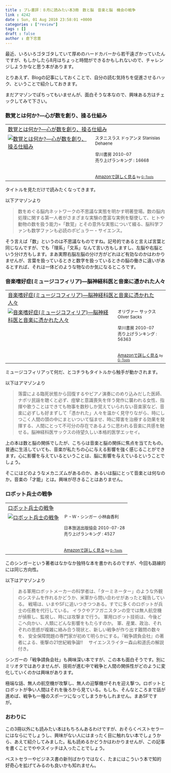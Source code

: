 ```yaml
---
title : プレ書評：８月に読みたい本3冊　数と脳　音楽と脳　機会の戦争
link : 4242
date : Sun, 01 Aug 2010 23:58:01 +0000
categories : ["review"]
tags : []
draft : false
author : 倉下忠憲
---
```


最近、いろいろゴタゴタしていて厚めのハードカバーから若干遠ざかっていたんですが、もしかしたら8月はちょっと時間ができるかもしれないので、チャレンジしようかなと思う本があります。

とりあえず、Blogの記事にしておくことで、自分の読む気持ちを促進させるハック、ということで紹介しておきます。

まだアマゾンでぽちってもいませんが、面白そうな本なので、興味ある方はチェックしてみて下さい。

<h3>数覚とは何か?―心が数を創り、操る仕組み</h3>
<table  border="0" cellpadding="5"><tr><td colspan="2"><a href="http://www.amazon.co.jp/%E6%95%B0%E8%A6%9A%E3%81%A8%E3%81%AF%E4%BD%95%E3%81%8B-%E2%80%95%E5%BF%83%E3%81%8C%E6%95%B0%E3%82%92%E5%89%B5%E3%82%8A%E3%80%81%E6%93%8D%E3%82%8B%E4%BB%95%E7%B5%84%E3%81%BF-%E3%82%B9%E3%82%BF%E3%83%8B%E3%82%B9%E3%83%A9%E3%82%B9-%E3%83%89%E3%82%A5%E3%82%A2%E3%83%B3%E3%83%8C/dp/4152091428%3FSubscriptionId%3D15SMZCTB9V8NGR2TW082%26tag%3Drashita1000-22%26linkCode%3Dxm2%26camp%3D2025%26creative%3D165953%26creativeASIN%3D4152091428" target="_top">数覚とは何か?―心が数を創り、操る仕組み</a><img src="http://www.assoc-amazon.jp/e/ir?t=rashita1000-22&l=ur2&o=9" width="1" height="1" style="border: none;" alt="" /></td></tr><tr><td valign="top"><a href="http://www.amazon.co.jp/%E6%95%B0%E8%A6%9A%E3%81%A8%E3%81%AF%E4%BD%95%E3%81%8B-%E2%80%95%E5%BF%83%E3%81%8C%E6%95%B0%E3%82%92%E5%89%B5%E3%82%8A%E3%80%81%E6%93%8D%E3%82%8B%E4%BB%95%E7%B5%84%E3%81%BF-%E3%82%B9%E3%82%BF%E3%83%8B%E3%82%B9%E3%83%A9%E3%82%B9-%E3%83%89%E3%82%A5%E3%82%A2%E3%83%B3%E3%83%8C/dp/4152091428%3FSubscriptionId%3D15SMZCTB9V8NGR2TW082%26tag%3Drashita1000-22%26linkCode%3Dxm2%26camp%3D2025%26creative%3D165953%26creativeASIN%3D4152091428" target="_top"><img src="http://ecx.images-amazon.com/images/I/41%2BnwXrYHmL._SL160_.jpg" border="0" alt="数覚とは何か?―心が数を創り、操る仕組み" /></a></td><td valign="top"><font size="-1">スタニスラス ドゥアンヌ Stanislas Dehaene <br /><br />早川書房  2010-07<br />売り上げランキング : 16668<br /><br /><br /><a href="http://www.amazon.co.jp/%E6%95%B0%E8%A6%9A%E3%81%A8%E3%81%AF%E4%BD%95%E3%81%8B-%E2%80%95%E5%BF%83%E3%81%8C%E6%95%B0%E3%82%92%E5%89%B5%E3%82%8A%E3%80%81%E6%93%8D%E3%82%8B%E4%BB%95%E7%B5%84%E3%81%BF-%E3%82%B9%E3%82%BF%E3%83%8B%E3%82%B9%E3%83%A9%E3%82%B9-%E3%83%89%E3%82%A5%E3%82%A2%E3%83%B3%E3%83%8C/dp/4152091428%3FSubscriptionId%3D15SMZCTB9V8NGR2TW082%26tag%3Drashita1000-22%26linkCode%3Dxm2%26camp%3D2025%26creative%3D165953%26creativeASIN%3D4152091428" target="_top">Amazonで詳しく見る</a></font><font size="-2"> by <a href="http://www.goodpic.com/mt/aws/index.html" >G-Tools</a></font></td></tr></table>
タイトルを見ただけで読みたくなってきます。

以下アマゾンより

<blockquote>
数をめぐる脳内ネットワークの不思議な実態を明かす明著登場。数の脳内処理に関する第一人者がさまざまな実験の豊富な実例を駆使して、ヒトや動物の数を扱う能力=「数覚」とその意外な実態について綴る、脳科学ファンも数学ファンも必読のポピュラー・サイエンス。 
</blockquote>
そう言えば「数」というのは不思議なものですね。記号的であると言えば言葉と同じなんですが、でも「理系」「文系」なんて言い方もしますし、左脳や右脳という分け方もします。まあ実際右脳左脳の分け方がどれほど有効なのかはわかりませんが、言葉を扱っているときと数字を扱っているときの脳の働きに違いがあるとすれば、それは一体どのような物なのか気になるところです。

<h3>音楽嗜好症(ミュージコフィリア)―脳神経科医と音楽に憑かれた人々</h3>
<table  border="0" cellpadding="5"><tr><td colspan="2"><a href="http://www.amazon.co.jp/%E9%9F%B3%E6%A5%BD%E5%97%9C%E5%A5%BD%E7%97%87-%E3%83%9F%E3%83%A5%E3%83%BC%E3%82%B8%E3%82%B3%E3%83%95%E3%82%A3%E3%83%AA%E3%82%A2-%E2%80%95%E8%84%B3%E7%A5%9E%E7%B5%8C%E7%A7%91%E5%8C%BB%E3%81%A8%E9%9F%B3%E6%A5%BD%E3%81%AB%E6%86%91%E3%81%8B%E3%82%8C%E3%81%9F%E4%BA%BA%E3%80%85-%E3%82%AA%E3%83%AA%E3%83%B4%E3%82%A1%E3%83%BC-%E3%82%B5%E3%83%83%E3%82%AF%E3%82%B9/dp/4152091479%3FSubscriptionId%3D15SMZCTB9V8NGR2TW082%26tag%3Drashita1000-22%26linkCode%3Dxm2%26camp%3D2025%26creative%3D165953%26creativeASIN%3D4152091479" target="_top">音楽嗜好症(ミュージコフィリア)―脳神経科医と音楽に憑かれた人々</a><img src="http://www.assoc-amazon.jp/e/ir?t=rashita1000-22&l=ur2&o=9" width="1" height="1" style="border: none;" alt="" /></td></tr><tr><td valign="top"><a href="http://www.amazon.co.jp/%E9%9F%B3%E6%A5%BD%E5%97%9C%E5%A5%BD%E7%97%87-%E3%83%9F%E3%83%A5%E3%83%BC%E3%82%B8%E3%82%B3%E3%83%95%E3%82%A3%E3%83%AA%E3%82%A2-%E2%80%95%E8%84%B3%E7%A5%9E%E7%B5%8C%E7%A7%91%E5%8C%BB%E3%81%A8%E9%9F%B3%E6%A5%BD%E3%81%AB%E6%86%91%E3%81%8B%E3%82%8C%E3%81%9F%E4%BA%BA%E3%80%85-%E3%82%AA%E3%83%AA%E3%83%B4%E3%82%A1%E3%83%BC-%E3%82%B5%E3%83%83%E3%82%AF%E3%82%B9/dp/4152091479%3FSubscriptionId%3D15SMZCTB9V8NGR2TW082%26tag%3Drashita1000-22%26linkCode%3Dxm2%26camp%3D2025%26creative%3D165953%26creativeASIN%3D4152091479" target="_top"><img src="http://ecx.images-amazon.com/images/I/4120dqrSc8L._SL160_.jpg" border="0" alt="音楽嗜好症(ミュージコフィリア)―脳神経科医と音楽に憑かれた人々" /></a></td><td valign="top"><font size="-1">オリヴァー サックス Oliver Sacks <br /><br />早川書房  2010-07<br />売り上げランキング : 56363<br /><br /><br /><a href="http://www.amazon.co.jp/%E9%9F%B3%E6%A5%BD%E5%97%9C%E5%A5%BD%E7%97%87-%E3%83%9F%E3%83%A5%E3%83%BC%E3%82%B8%E3%82%B3%E3%83%95%E3%82%A3%E3%83%AA%E3%82%A2-%E2%80%95%E8%84%B3%E7%A5%9E%E7%B5%8C%E7%A7%91%E5%8C%BB%E3%81%A8%E9%9F%B3%E6%A5%BD%E3%81%AB%E6%86%91%E3%81%8B%E3%82%8C%E3%81%9F%E4%BA%BA%E3%80%85-%E3%82%AA%E3%83%AA%E3%83%B4%E3%82%A1%E3%83%BC-%E3%82%B5%E3%83%83%E3%82%AF%E3%82%B9/dp/4152091479%3FSubscriptionId%3D15SMZCTB9V8NGR2TW082%26tag%3Drashita1000-22%26linkCode%3Dxm2%26camp%3D2025%26creative%3D165953%26creativeASIN%3D4152091479" target="_top">Amazonで詳しく見る</a></font><font size="-2"> by <a href="http://www.goodpic.com/mt/aws/index.html" >G-Tools</a></font></td></tr></table>
ミュージコフィリアって何だ、とコチラもタイトルから触手が動かされます。

以下はアマゾンより

<blockquote>
落雷による臨死状態から回復するやピアノ演奏にのめり込みだした医師、ナポリ民謡を聴くと必ず、痙攣と意識喪失を伴う発作に襲われる女性、指揮や歌うことはできても物事を数秒しか覚えていられない音楽家など、音楽に必ずしも好まずして「憑かれた」人々を温かく見守りながら、時にしつこく人間の頭の中にまといついて悩ませ、時に障害を治療する効果を発揮する、人間にとって不可分の存在であるように思われる音楽に共感を馳せる。脳神経科医サックスの待望久しい本格的医学エッセイ。
</blockquote>

上の本は数と脳の関係でしたが、こちらは音楽と脳の関係に焦点を当てたもの。
普通に生活していても、音楽が私たちの心に与える影響を強く感じることができます。心に影響を与えているということは、脳に影響を与えているということでしょう。

そこにはどのようなメカニズムがあるのか、あるいは脳にとって音楽とは何なのか。音楽の「才能」とは。興味が尽きることはありません。

<h3>ロボット兵士の戦争</h3>
<table  border="0" cellpadding="5"><tr><td colspan="2"><a href="http://www.amazon.co.jp/%E3%83%AD%E3%83%9C%E3%83%83%E3%83%88%E5%85%B5%E5%A3%AB%E3%81%AE%E6%88%A6%E4%BA%89-%EF%BC%B0%E3%83%BB%EF%BC%B7%E3%83%BB%E3%82%B7%E3%83%B3%E3%82%AC%E3%83%BC/dp/4140814284%3FSubscriptionId%3D15SMZCTB9V8NGR2TW082%26tag%3Drashita1000-22%26linkCode%3Dxm2%26camp%3D2025%26creative%3D165953%26creativeASIN%3D4140814284" target="_top">ロボット兵士の戦争</a><img src="http://www.assoc-amazon.jp/e/ir?t=rashita1000-22&l=ur2&o=9" width="1" height="1" style="border: none;" alt="" /></td></tr><tr><td valign="top"><a href="http://www.amazon.co.jp/%E3%83%AD%E3%83%9C%E3%83%83%E3%83%88%E5%85%B5%E5%A3%AB%E3%81%AE%E6%88%A6%E4%BA%89-%EF%BC%B0%E3%83%BB%EF%BC%B7%E3%83%BB%E3%82%B7%E3%83%B3%E3%82%AC%E3%83%BC/dp/4140814284%3FSubscriptionId%3D15SMZCTB9V8NGR2TW082%26tag%3Drashita1000-22%26linkCode%3Dxm2%26camp%3D2025%26creative%3D165953%26creativeASIN%3D4140814284" target="_top"><img src="http://ecx.images-amazon.com/images/I/51uOrwtkGbL._SL160_.jpg" border="0" alt="ロボット兵士の戦争" /></a></td><td valign="top"><font size="-1">Ｐ・Ｗ・シンガー 小林由香利 <br /><br />日本放送出版協会  2010-07-28<br />売り上げランキング : 4527<br /><br /><br /><a href="http://www.amazon.co.jp/%E3%83%AD%E3%83%9C%E3%83%83%E3%83%88%E5%85%B5%E5%A3%AB%E3%81%AE%E6%88%A6%E4%BA%89-%EF%BC%B0%E3%83%BB%EF%BC%B7%E3%83%BB%E3%82%B7%E3%83%B3%E3%82%AC%E3%83%BC/dp/4140814284%3FSubscriptionId%3D15SMZCTB9V8NGR2TW082%26tag%3Drashita1000-22%26linkCode%3Dxm2%26camp%3D2025%26creative%3D165953%26creativeASIN%3D4140814284" target="_top">Amazonで詳しく見る</a></font><font size="-2"> by <a href="http://www.goodpic.com/mt/aws/index.html" >G-Tools</a></font></td></tr></table>
このシンガーという著者はなかなか独特な本を書かれるのですが、今回も路線的には同じ方向性。

以下はアマゾンより
<blockquote>
ある軍用ロボットメーカーの科学者は、「ターミネーター」のような外観のシステムを作れるかどうか、米軍から問い合わせがあったと報告している。
戦場は、いまやSFに追いつきつつある。すでに多くのロボットが兵士の任務を代行している。
イラクやアフガニスタンの空では無人航空機が偵察し、監視し、時には攻撃まで行う。
軍用ロボット技術は、今後どこへ向かい、人類にどんな影響をもたらすのか。
軍、産業、政治、それぞれの思惑が複雑に絡み合う現状と、新しい戦争が作り出す難問の数々を、
安全保障問題の専門家が初めて明らかにする。『戦争請負会社』の著者による、衝撃の21世紀戦争論!!
　サイエンスライター森山和道氏の解説付き。 
</blockquote>

シンガーの「戦争請負会社」も興味深い本ですが、この本も面白そうです。別にミリオタではありませんが、技術が進む中で戦争と人間の関係性がどのように変化していくのかは興味があります。

極端な話、無人の航空機が攻撃し、無人の迎撃機がそれを迎え撃つ。ロボットとロボットが争い人間はそれを後ろから見ている。もしも、そんなところまで話が進めば、戦争も一種のスポーツになってしまうかもしれません。まあSFですが。

<h3>おわりに</h3>
この3冊以外にも読みたい本はもちろんあるわけですが、おそらくベストセラーにはならにでしょうし、興味がない人にはまったく目に触れない本でしょうから、あえて紹介してみました。私も読めるかどうかはわかりませんが、この記事を書くことでややスイッチは入ったことでしょう。

ベストセラーやビジネス書の新刊ばかりではなく、たまにはこういう本で知的好奇心を拡げてみるのも良いかも知れません。